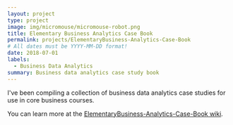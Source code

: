 ```yaml
---
layout: project
type: project
image: img/micromouse/micromouse-robot.png
title: Elementary Business Analytics Case Book
permalink: projects/ElementaryBusiness-Analytics-Case-Book
# All dates must be YYYY-MM-DD format!
date: 2018-07-01
labels:
  - Business Data Analytics
summary: Business data analytics case study book
---
```


<div class="ui small rounded images">

</div>
I've been compiling a collection of business data analytics case studies for use in core business courses.

You can learn more at the [ElementaryBusiness-Analytics-Case-Book wiki](https://github.com/dport96/Elementary-Business-Analytics-Case-Book/wiki).



